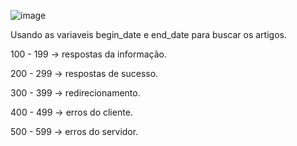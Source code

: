 ![image](https://github.com/user-attachments/assets/05e88cf5-eff6-43c9-873e-0db6816eeeab)

Usando as variaveis begin_date e end_date para buscar os artigos.



100 - 199 → respostas da informação.

200 - 299 → respostas de sucesso.

300 - 399 → redirecionamento.

400 - 499 → erros do cliente.

500 - 599 → erros do servidor.
